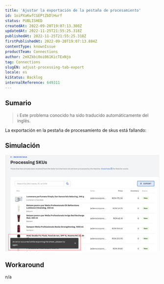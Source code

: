 ```yaml
---
title: 'Ajustar la exportación de la pestaña de procesamiento'
id: 1oiPXaKwfCGEPtZbDlHurf
status: PUBLISHED
createdAt: 2022-09-20T19:07:13.380Z
updatedAt: 2022-11-25T21:55:25.318Z
publishedAt: 2022-11-25T21:55:25.318Z
firstPublishedAt: 2022-09-20T19:07:13.884Z
contentType: knownIssue
productTeam: Connections
author: 2mXZkbi0oi061KicTExNjo
tag: Connections
slugEN: adjust-processing-tab-export
locale: es
kiStatus: Backlog
internalReference: 649311
---
```


## Sumario

>ℹ️ Este problema conocido ha sido traducido automáticamente del inglés.


La exportación en la pestaña de procesamiento de skus está fallando:



## Simulación



 ![](https://raw.githubusercontent.com/vtexdocs/known-issues/refs/heads/main/docs/es/known-issues/Connections/ajustar-la-exportacion-de-la-pestana-de-procesamiento_1.png)



## Workaround


n/a

